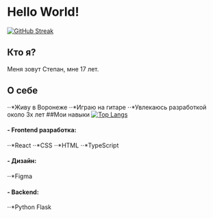 # Hello World!
[![GitHub Streak](https://github-readme-streak-stats.herokuapp.com/?user=TeodorDevios&theme=merko)](https://git.io/streak-stats)
## Кто я?
Меня зовут Степан, мне 17 лет. 
## О себе
⋅⋅*Живу в Воронеже
⋅⋅*Играю на гитаре
⋅⋅*Увлекаюсь разработкой около 3х лет
##Мои навыки
[![Top Langs](https://github-readme-stats.vercel.app/api/top-langs/?username=TeodorDevios&theme=merko)](https://github.com/anuraghazra/github-readme-stats)
#### - Frontend разработка: 
⋅⋅*React
⋅⋅*CSS
⋅⋅*HTML
⋅⋅*TypeScript
#### - Дизайн:
⋅⋅*Figma
#### - Backend: 
⋅⋅*Python Flask
